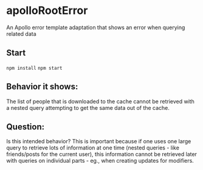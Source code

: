 # apolloRootError
An Apollo error template adaptation that shows an error when querying related data 

## Start
```npm install```
```npm start```

## Behavior it shows:
The list of people that is downloaded to the cache cannot be retrieved with a nested query attempting to get the same data out of the cache.

## Question:
Is this intended behavior? This is important because if one uses one large query to retrieve lots of information at one time (nested queries - like friends/posts for the current user), this information cannot be retrieved later with queries on individual parts - eg., when creating updates for modifiers.